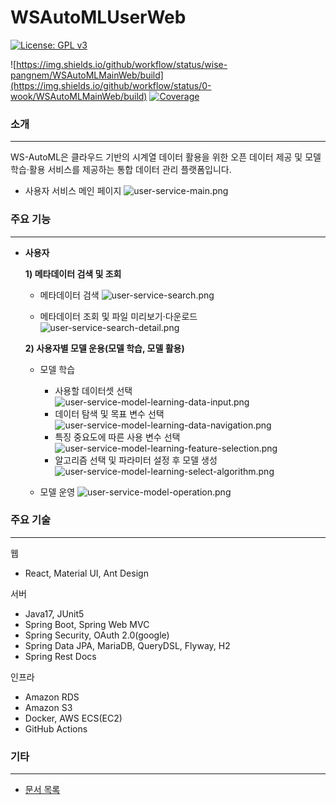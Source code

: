 # WSAutoMLUserWeb

[![License: GPL v3](https://img.shields.io/badge/License-GPLv3-blue.svg)](https://www.gnu.org/licenses/gpl-3.0)

![https://img.shields.io/github/workflow/status/wise-pangnem/WSAutoMLMainWeb/build](https://img.shields.io/github/workflow/status/0-wook/WSAutoMLMainWeb/build)
[![Coverage](https://sonarcloud.io/api/project_badges/measure?project=wise-pangnem_AutoMLMainWeb&metric=coverage)](https://sonarcloud.io/summary/new_code?id=wise-pangnem_AutoMLMainWeb)

### 소개

---

WS-AutoML은 클라우드 기반의 시계열 데이터 활용을 위한 오픈 데이터 제공 및 모델 학습·활용 서비스를 제공하는 통합 데이터 관리 플랫폼입니다.

- 사용자 서비스 메인 페이지
  ![user-service-main.png](images/user-service-main.png)

### 주요 기능

---

- **사용자**

  **1) 메타데이터 검색 및 조회**

  - 메타데이터 검색
    ![user-service-search.png](images/user-service-search.png)

  - 메타데이터 조회 및 파일 미리보기·다운로드
    ![user-service-search-detail.png](images/user-service-search-detail.png)

  **2) 사용자별 모델 운용(모델 학습, 모델 활용)**

  - 모델 학습

    - 사용할 데이터셋 선택
      ![user-service-model-learning-data-input.png](images/user-service-model-learning-data-input.png)
    - 데이터 탐색 및 목표 변수 선택
      ![user-service-model-learning-data-navigation.png](images/user-service-model-learning-data-navigation.png)
    - 특징 중요도에 따른 사용 변수 선택
      ![user-service-model-learning-feature-selection.png](images/user-service-model-learning-feature-selection.png)
    - 알고리즘 선택 및 파라미터 설정 후 모델 생성
      ![user-service-model-learning-select-algorithm.png](images/user-service-model-learning-select-algorithm.png)

  - 모델 운영
    ![user-service-model-operation.png](images/user-service-model-operation.png)

### 주요 기술

---

웹

- React, Material UI, Ant Design

서버

- Java17, JUnit5
- Spring Boot, Spring Web MVC
- Spring Security, OAuth 2.0(google)
- Spring Data JPA, MariaDB, QueryDSL, Flyway, H2
- Spring Rest Docs

인프라

- Amazon RDS
- Amazon S3
- Docker, AWS ECS(EC2)
- GitHub Actions

### 기타

---

- [문서 목록](./docs)
